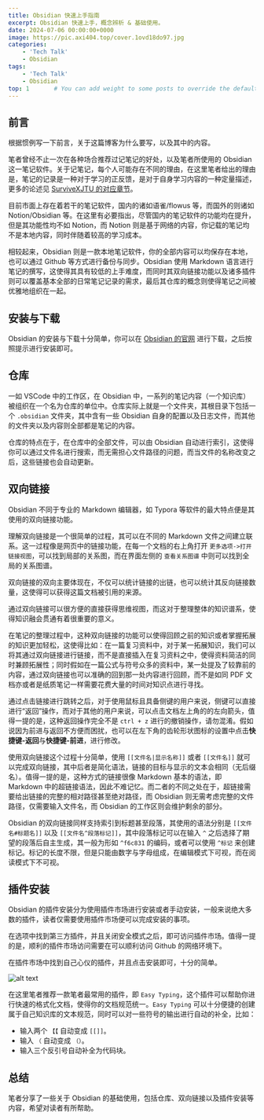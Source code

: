 ```yaml
---
title: Obsidian 快速上手指南
excerpt: Obsidian 快速上手，概念辨析 & 基础使用。
date: 2024-07-06 00:00:00+0000
image: https://pic.axi404.top/cover.1ovd18do97.jpg
categories:
    - 'Tech Talk'
    - Obsidian
tags:
    - 'Tech Talk'
    - Obsidian
top: 1       # You can add weight to some posts to override the default sorting (date descending)
---
```


## 前言

根据惯例写一下前言，关于这篇博客为什么要写，以及其中的内容。

笔者曾经不止一次在各种场合推荐过记笔记的好处，以及笔者所使用的 Obsidian 这一笔记软件。关于记笔记，每个人可能存在不同的理由，在这里笔者给出的理由是，笔记的记录是一种对于学习的正反馈，是对于自身学习内容的一种定量描述，更多的论述见 [SurviveXJTU 的对应章节](https://survivexjtu.github.io/%E7%A0%94%E5%AD%A6%E7%AF%87/%E8%AE%B0%E7%AC%94%E8%AE%B0%E6%98%AF%E4%B8%80%E7%A7%8D%E6%AD%A3%E5%8F%8D%E9%A6%88.html)。

目前市面上存在着若干的笔记软件，国内的诸如语雀/flowus 等，而国外的则诸如 Notion/Obsidian 等。在这里有必要指出，尽管国内的笔记软件的功能均在提升，但是其功能性均不如 Notion，而 Notion 则是基于网络的内容，你记载的笔记均不是本地内容，同时伴随着较高的学习成本。

相较起来，Obsidian 则是一款本地笔记软件，你的全部内容可以均保存在本地，也可以通过 Github 等方式进行备份与同步。Obsidian 使用 Markdown 语言进行笔记的撰写，这使得其具有较低的上手难度，而同时其双向链接功能以及诸多插件则可以覆盖基本全部的日常笔记记录的需求，最后其仓库的概念则使得笔记之间被优雅地组织在一起。

## 安装与下载

Obsidian 的安装与下载十分简单，你可以在 [Obsidian 的官网](https://obsidian.md/) 进行下载，之后按照提示进行安装即可。

## 仓库

一如 VSCode 中的工作区，在 Obsidian 中，一系列的笔记内容（一个知识库）被组织在一个名为仓库的单位中。仓库实际上就是一个文件夹，其根目录下包括一个 `.obsidian` 文件夹，其中含有一些 Obsidian 自身的配置以及日志文件，而其他的文件夹以及内容则全部都是笔记的内容。

仓库的特点在于，在仓库中的全部文件，可以由 Obsidian 自动进行索引，这使得你可以通过文件名进行搜索，而无需担心文件路径的问题，而当文件的名称改变之后，这些链接也会自动更新。

## 双向链接

Obsidian 不同于专业的 Markdown 编辑器，如 Typora 等软件的最大特点便是其使用的双向链接功能。

理解双向链接是一个很简单的过程，其可以在不同的 Markdown 文件之间建立联系。这一过程像是网页中的链接功能，在每一个文档的右上角打开 `更多选项->打开链接视图`，可以找到局部的关系图，而在界面左侧的 `查看关系图谱` 中则可以找到全局的关系图谱。

双向链接的双向主要体现在，不仅可以统计链接的出链，也可以统计其反向链接数量，这使得可以获得这篇文档被引用的来源。

通过双向链接可以很方便的直接获得思维视图，而这对于整理整体的知识谱系，使得知识融会贯通有着很重要的意义。

在笔记的整理过程中，这种双向链接的功能可以使得回顾之前的知识或者掌握拓展的知识更加轻松，这使得比如：在一篇复习资料中，对于某一拓展知识，我们可以将其通过双向链接进行链接，而不是直接插入在复习资料之中，使得资料简洁的同时兼顾拓展性；同时假如在一篇公式与符号众多的资料中，某一处提及了较靠前的内容，通过双向链接也可以准确的回到那一处内容进行回顾，而不是如同 PDF 文档亦或者是纸质笔记一样需要花费大量的时间对知识点进行寻找。

通过点击链接进行跳转之后，对于使用鼠标且具备侧键的用户来说，侧键可以直接进行“返回”操作，而对于其他的用户来说，可以点击文档左上角的的左向箭头，值得一提的是，这种返回操作完全不是 `ctrl + z` 进行的撤销操作，请勿混淆。假如说因为前进与返回不方便而困扰，也可以在左下角的齿轮形状图标的设置中点击**快捷键-返回**与**快捷键-前进**，进行修改。

使用双向链接这个过程十分简单，使用 `[[文件名|显示名称]]` 或者 `[[文件名]]` 就可以完成双向链接，其中后者是简化语法，链接的目标与显示的文本会相同（无后缀名）。值得一提的是，这种方式的链接很像 Markdown 基本的语法，即 Markdown 中的超链接语法，因此不难记忆。而二者的不同之处在于，超链接需要给出链接的完整的相对路径甚至绝对路径，而 Obsidian 则无需考虑完整的文件路径，仅需要输入文件名，而 Obsidian 的工作区则会维护剩余的部分。

Obsidian 的双向链接同样支持索引到标题甚至段落，其使用的语法分别是 `[[文件名#标题名]]` 以及 `[[文件名^段落标记]]`，其中段落标记可以在输入 `^` 之后选择了期望的段落后自主生成，其一般为形如 `^f6c831` 的编码，或者可以使用 `^标记` 来创建标记。标记的长度不限，但是只能由数字与字母组成，在编辑模式下可视，而在阅读模式下不可视。

## 插件安装

Obsidian 的插件安装分为使用插件市场进行安装或者手动安装，一般来说绝大多数的插件，读者仅需要使用插件市场便可以完成安装的事项。

在选项中找到第三方插件，并且关闭安全模式之后，即可访问插件市场。值得一提的是，顺利的插件市场访问需要在可以顺利访问 Github 的网络环境下。

在插件市场中找到自己心仪的插件，并且点击安装即可，十分的简单。

![alt text](https://pic.axi404.top/image.2obgeegff0.png)

在这里笔者推荐一款笔者最常用的插件，即 `Easy Typing`，这个插件可以帮助你进行快速的格式化文档，使得你的文档规范统一。`Easy Typing` 可以十分便捷的创建属于自己知识库的文本规范，同时可以对一些符号的输出进行自动的补全，比如：

- 输入两个 `【【` 自动变成 `[[]]`。
- 输入 `（` 自动变成 `（）`。
- 输入三个反引号自动补全为代码块。

## 总结

笔者分享了一些关于 Obsidian 的基础使用，包括仓库、双向链接以及插件安装等内容，希望对读者有所帮助。